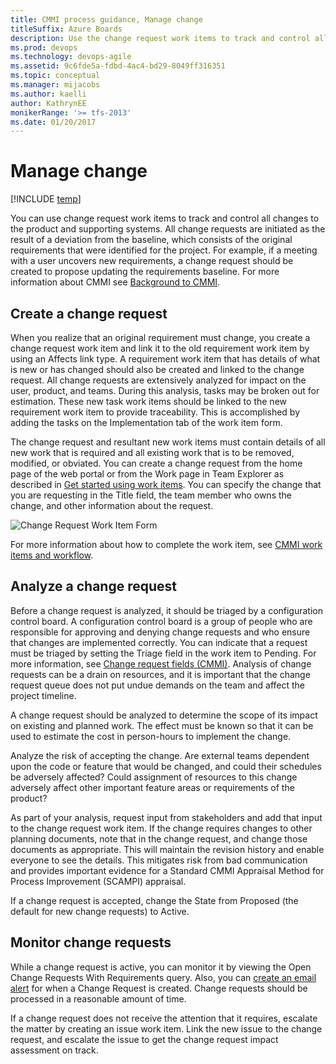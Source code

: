 ```yaml
---
title: CMMI process guidance, Manage change 
titleSuffix: Azure Boards
description: Use the change request work items to track and control all changes to the product and supporting systems - Team Foundation Server  
ms.prod: devops
ms.technology: devops-agile
ms.assetid: 9c6fde5a-fdbd-4ac4-bd29-8049ff316351
ms.topic: conceptual
ms.manager: mijacobs
ms.author: kaelli
author: KathrynEE
monikerRange: '>= tfs-2013'
ms.date: 01/20/2017
---
```


# Manage change

[!INCLUDE [temp](../../../_shared/version-vsts-tfs-all-versions.md)]

You can use change request work items to track and control all changes to the product and supporting systems. All change requests are initiated as the result of a deviation from the baseline, which consists of the original requirements that were identified for the project. For example, if a meeting with a user uncovers new requirements, a change request should be created to propose updating the requirements baseline. For more information about CMMI see [Background to CMMI](guidance-background-to-cmmi.md).  
  
##  <a name="Creating"></a> Create a change request  
 When you realize that an original requirement must change, you create a change request work item and link it to the old requirement work item by using an Affects link type. A requirement work item that has details of what is new or has changed should also be created and linked to the change request. All change requests are extensively analyzed for impact on the user, product, and teams. During this analysis, tasks may be broken out for estimation. These new task work items should be linked to the new requirement work item to provide traceability. This is accomplished by adding the tasks on the Implementation tab of the work item form.  
  
 The change request and resultant new work items must contain details of all new work that is required and all existing work that is to be removed, modified, or obviated. You can create a change request from the home page of the web portal or from the Work page in Team Explorer as described in [Get started using work items](../../../work-items/view-add-work-items.md). You can specify the change that you are requesting in the Title field, the team member who owns the change, and other information about the request.  
  
 ![Change Request Work Item Form](_img/procguid_cmmi_form.png "ProcGuid_CMMI_form")  
  
 For more information about how to complete the work item, see [CMMI work items and workflow](../cmmi-process-workflow.md).  
  
##  <a name="Analyzing"></a> Analyze a change request  
 Before a change request is analyzed, it should be triaged by a configuration control board. A configuration control board is a group of people who are responsible for approving and denying change requests and who ensure that changes are implemented correctly. You can indicate that a request must be triaged by setting the Triage field in the work item to Pending. For more information, see [Change request fields (CMMI)](guidance-change-request-field-reference-cmmi.md). Analysis of change requests can be a drain on resources, and it is important that the change request queue does not put undue demands on the team and affect the project timeline.  
  
 A change request should be analyzed to determine the scope of its impact on existing and planned work. The effect must be known so that it can be used to estimate the cost in person-hours to implement the change.  
  
 Analyze the risk of accepting the change. Are external teams dependent upon the code or feature that would be changed, and could their schedules be adversely affected? Could assignment of resources to this change adversely affect other important feature areas or requirements of the product?  
  
 As part of your analysis, request input from stakeholders and add that input to the change request work item. If the change requires changes to other planning documents, note that in the change request, and change those documents as appropriate. This will maintain the revision history and enable everyone to see the details. This mitigates risk from bad communication and provides important evidence for a Standard CMMI Appraisal Method for Process Improvement (SCAMPI) appraisal.  
  
 If a change request is accepted, change the State from Proposed (the default for new change requests) to Active.  
  
##  <a name="Monitoring"></a> Monitor change requests  
 While a change request is active, you can monitor it by viewing the Open Change Requests With Requirements query. Also, you can [create an email alert](../../../queries/alerts-and-notifications.md) for when a Change Request is created. Change requests should be processed in a reasonable amount of time.  
  
 If a change request does not receive the attention that it requires, escalate the matter by creating an issue work item. Link the new issue to the change request, and escalate the issue to get the change request impact assessment on track.